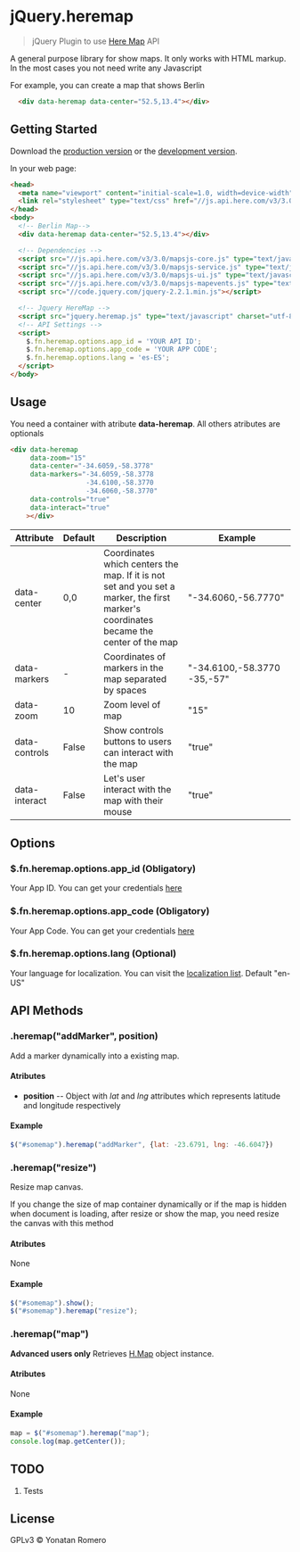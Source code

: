 # jQuery.heremap

> jQuery Plugin to use [Here Map][Here] API

A general purpose library for show maps. It only works with HTML markup. In the most cases you not need write any Javascript

For example, you can create a map that shows Berlin

```html
  <div data-heremap data-center="52.5,13.4"></div>
```


## Getting Started

Download the [production version][production] or the [development version][development].

[development]: https://github.com/romeroyonatan/jquery.heremap/raw/master/dist/jquery.heremap.js
[production]: https://github.com/romeroyonatan/jquery.heremap/raw/master/dist/jquery.heremap.min.js

In your web page:

```html
<head>
  <meta name="viewport" content="initial-scale=1.0, width=device-width" />
  <link rel="stylesheet" type="text/css" href="//js.api.here.com/v3/3.0/mapsjs-ui.css" />
</head>
<body>
  <!-- Berlin Map-->
  <div data-heremap data-center="52.5,13.4"></div>

  <!-- Dependencies -->
  <script src="//js.api.here.com/v3/3.0/mapsjs-core.js" type="text/javascript" charset="utf-8"></script>
  <script src="//js.api.here.com/v3/3.0/mapsjs-service.js" type="text/javascript" charset="utf-8"></script>
  <script src="//js.api.here.com/v3/3.0/mapsjs-ui.js" type="text/javascript" charset="utf-8"></script>
  <script src="//js.api.here.com/v3/3.0/mapsjs-mapevents.js" type="text/javascript" charset="utf-8"></script>
  <script src="//code.jquery.com/jquery-2.2.1.min.js"></script>

  <!-- Jquery HereMap -->
  <script src="jquery.heremap.js" type="text/javascript" charset="utf-8"></script>
  <!-- API Settings -->
  <script>
    $.fn.heremap.options.app_id = 'YOUR API ID';
    $.fn.heremap.options.app_code = 'YOUR APP CODE';
    $.fn.heremap.options.lang = 'es-ES';
  </script>
</body>
```

## Usage

You need a container with atribute **data-heremap**. All others atributes are
optionals

```html
<div data-heremap
     data-zoom="15"
     data-center="-34.6059,-58.3778"
     data-markers="-34.6059,-58.3778
                   -34.6100,-58.3770
                   -34.6060,-58.3770"
     data-controls="true"
     data-interact="true"
    ></div>
```

Attribute|Default|Description|Example
---------|-------|-----------|--------
data-center|0,0|Coordinates which centers the map. If it is not set and you set a marker, the  first marker's coordinates became the center of the map|"-34.6060,-56.7770"
data-markers|-|Coordinates of markers in the map separated by spaces|"-34.6100,-58.3770 -35,-57"
data-zoom|10|Zoom level of map|"15"
data-controls|False|Show controls buttons to users can interact with the map|"true"
data-interact|False|Let's user interact with the map with their mouse|"true"

## Options

### $.fn.heremap.options.app_id (Obligatory)
Your App ID. You can get your credentials [here][credentials]
### $.fn.heremap.options.app_code (Obligatory)
Your App Code. You can get your credentials [here][credentials]
### $.fn.heremap.options.lang (Optional)
Your language for localization. You can visit the [localization list][languages]. Default "en-US"

## API Methods
### .heremap("addMarker", position)
Add a marker dynamically into a existing map.

#### Atributes
* **position** -- Object with *lat* and *lng* attributes which represents latitude and
longitude respectively

#### Example
```javascript
$("#somemap").heremap("addMarker", {lat: -23.6791, lng: -46.6047})
```

### .heremap("resize")
Resize map canvas.

If you change the size of map container dynamically or if the map is hidden
when document is loading, after resize or show the map, you need resize the
canvas with this method

#### Atributes
None

#### Example
```javascript
$("#somemap").show();
$("#somemap").heremap("resize");
```


### .heremap("map")
**Advanced users only** Retrieves [H.Map][H.Map] object instance.

#### Atributes
None

#### Example
```javascript
map = $("#somemap").heremap("map");
console.log(map.getCenter());
```

## TODO
1. Tests

## License

GPLv3 © Yonatan Romero

[Here]: https://maps.here.com/
[credentials]: https://developer.here.com/javascript-apis/documentation/v3/maps/common/credentials.html
[languages]: https://developer.here.com/javascript-apis/documentation/v3/maps/topics/map-controls.html
[H.Map]: https://developer.here.com/javascript-apis/documentation/v3/maps/topics_api_nlp/h-map.html
